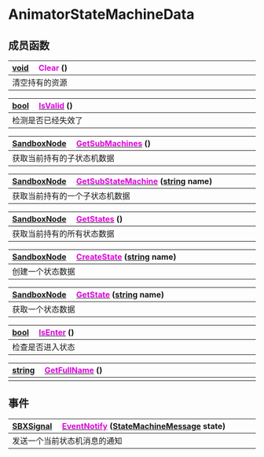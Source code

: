 # AnimatorStateMachineData

## 成员函数

|<div style="width:700px">[void](/Api/DataType/Void.md) &emsp;<font color="dd00dd">Clear</font> ()</div>|
|:---|
|清空持有的资源|

|<div style="width:700px">[bool](/Api/DataType/Bool.md) &emsp;[<font color="dd00dd">IsValid</font>](/Api/Classes/Animation/AnimatorStateMachineData_F/IsValid.md) ()</div>|
|:---|
|检测是否已经失效了|

|<div style="width:700px">[SandboxNode](/Api/Classes/Base/SandboxNode.md) &emsp;[<font color="dd00dd">GetSubMachines</font>](/Api/Classes/Animation/AnimatorStateMachineData_F/GetSubMachines.md) ()</div>|
|:---|
|获取当前持有的子状态机数据|

|<div style="width:700px">[SandboxNode](/Api/Classes/Base/SandboxNode.md) &emsp;[<font color="dd00dd">GetSubStateMachine</font>](/Api/Classes/Animation/AnimatorStateMachineData_F/GetSubStateMachine.md) ([string](/Api/DataType/String.md) name)</div>|
|:---|
|获取当前持有的一个子状态机数据|

|<div style="width:700px">[SandboxNode](/Api/Classes/Base/SandboxNode.md) &emsp;[<font color="dd00dd">GetStates</font>](/Api/Classes/Animation/AnimatorStateMachineData_F/GetStates.md) ()</div>|
|:---|
|获取当前持有的所有状态数据|

|<div style="width:700px">[SandboxNode](/Api/Classes/Base/SandboxNode.md) &emsp;[<font color="dd00dd">CreateState</font>](/Api/Classes/Animation/AnimatorStateMachineData_F/CreateState.md) ([string](/Api/DataType/String.md) name)</div>|
|:---|
|创建一个状态数据|

|<div style="width:700px">[SandboxNode](/Api/Classes/Base/SandboxNode.md) &emsp;[<font color="dd00dd">GetState</font>](/Api/Classes/Animation/AnimatorStateMachineData_F/GetState.md) ([string](/Api/DataType/String.md) name)</div>|
|:---|
|获取一个状态数据|

|<div style="width:700px">[bool](/Api/DataType/Bool.md) &emsp;[<font color="dd00dd">IsEnter</font>](/Api/Classes/Animation/AnimatorStateMachineData_F/IsEnter.md) ()</div>|
|:---|
|检查是否进入状态|

|<div style="width:700px">[string](/Api/DataType/String.md) &emsp;[<font color="dd00dd">GetFullName</font>](/Api/Classes/Animation/AnimatorStateMachineData_F/GetFullName.md) ()</div>|
|:---|
||

## 事件

|<div style="width:700px">[SBXSignal](/Api/DataType/SBXSignal.md) &emsp;[<font color="dd00dd">EventNotify</font>](/Api/Classes/Animation/AnimatorStateMachineData_F/EventNotify.md) ([StateMachineMessage](/Api/Enums/StateMachineMessage.md) state)</div>|
|:---|
|发送一个当前状态机消息的通知|

